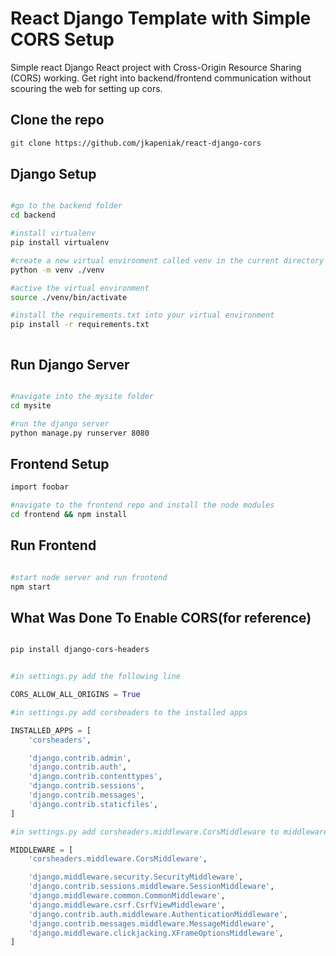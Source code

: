 # React Django Template with Simple CORS Setup

Simple react Django React project with Cross-Origin Resource Sharing (CORS)
working. Get right into backend/frontend communication without scouring the web for setting up cors.

## Clone the repo

```bash
git clone https://github.com/jkapeniak/react-django-cors
```


## Django Setup


```bash

#go to the backend folder
cd backend

#install virtualenv
pip install virtualenv

#create a new virtual environment called venv in the current directory
python -m venv ./venv 

#active the virtual environment
source ./venv/bin/activate

#install the requirements.txt into your virtual environment
pip install -r requirements.txt



```

## Run Django Server

```bash

#navigate into the mysite folder 
cd mysite

#run the django server
python manage.py runserver 8080

```




## Frontend Setup

```bash
import foobar

#navigate to the frontend repo and install the node modules
cd frontend && npm install

```

## Run Frontend

```bash

#start node server and run frontend
npm start

```


## What Was Done To Enable CORS(for reference)

```bash

pip install django-cors-headers
```

```python

#in settings.py add the following line

CORS_ALLOW_ALL_ORIGINS = True

#in settings.py add corsheaders to the installed apps

INSTALLED_APPS = [
    'corsheaders',

    'django.contrib.admin',
    'django.contrib.auth',
    'django.contrib.contenttypes',
    'django.contrib.sessions',
    'django.contrib.messages',
    'django.contrib.staticfiles',
]

#in settings.py add corsheaders.middleware.CorsMiddleware to middleware

MIDDLEWARE = [
    'corsheaders.middleware.CorsMiddleware',

    'django.middleware.security.SecurityMiddleware',
    'django.contrib.sessions.middleware.SessionMiddleware',
    'django.middleware.common.CommonMiddleware',
    'django.middleware.csrf.CsrfViewMiddleware',
    'django.contrib.auth.middleware.AuthenticationMiddleware',
    'django.contrib.messages.middleware.MessageMiddleware',
    'django.middleware.clickjacking.XFrameOptionsMiddleware',
]


```



